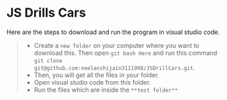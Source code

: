 # JS Drills Cars

Here are the steps to download and run the program in visual studio code.
>- Create a `new folder` on your computer where you want to download this. Then open `git bash Here` and run this command 
  `git clone git@github.com:neelanshijain3111998/JSDrillCars.git`.
>- Then, you will get all the files in your folder.
>- Open visual studio code from this folder.
>- Run the files which are inside the `**test folder**` 
